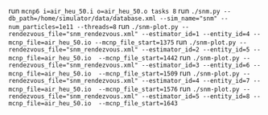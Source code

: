 run `mcnp6 i=air_heu_50.i o=air_heu_50.o tasks 8`
run `./snm.py --db_path=/home/simulator/data/database.xml --sim_name="snm" --num_particles=1e11 --threads=8`
run `./snm-plot.py --rendezvous_file="snm_rendezvous.xml" --estimator_id=1 --entity_id=4 --mcnp_file=air_heu_50.io --mcnp_file_start=1375`
run `./snm-plot.py --rendezvous_file="snm_rendezvous.xml" --estimator_id=2 --entity_id=5 --mcnp_file=air_heu_50.io  --mcnp_file_start=1442`
run `./snm-plot.py --rendezvous_file="snm_rendezvous.xml" --estimator_id=3 --entity_id=6 --mcnp_file=air_heu_50.io  --mcnp_file_start=1509`
run `./snm-plot.py --rendezvous_file="snm_rendezvous.xml" --estimator_id=4 --entity_id=7 --mcnp_file=air_heu_50.io  --mcnp_file_start=1576`
run `./snm-plot.py --rendezvous_file="snm_rendezvous.xml" --estimator_id=5 --entity_id=8 --mcnp_file=air_heu_50.io  --mcnp_file_start=1643`